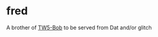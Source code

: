 # fred
A brother of [TW5-Bob](https://github.com/OokTech/TW5-Bob) to be served from Dat and/or glitch
